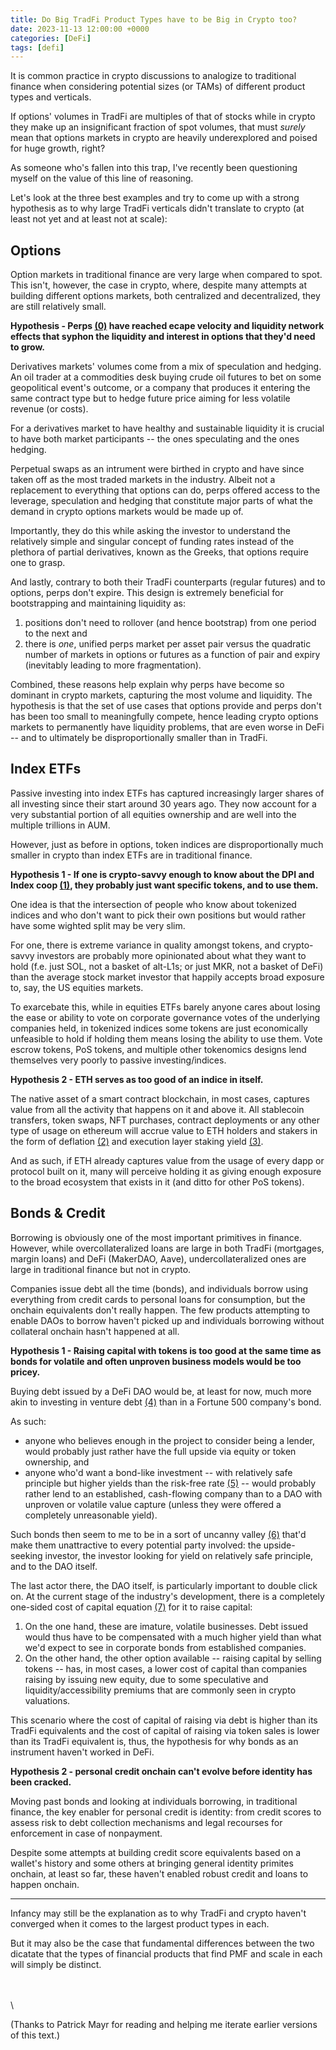 ```yaml
---
title: Do Big TradFi Product Types have to be Big in Crypto too?
date: 2023-11-13 12:00:00 +0000
categories: [DeFi]
tags: [defi]
---
```




It is common practice in crypto discussions to analogize to traditional finance when considering potential sizes (or TAMs) of different product types and verticals. 

If options' volumes in TradFi are multiples of that of stocks while in crypto they make up an insignificant fraction of spot volumes, that must *surely* mean that options markets in crypto are heavily underexplored and poised for huge growth, right?

As someone who's fallen into this trap, I've recently been questioning myself on the value of this line of reasoning. 

Let's look at the three best examples and try to come up with a strong hypothesis as to why large TradFi verticals didn't translate to crypto (at least not yet and at least not at scale):



## Options

Option markets in traditional finance are very large when compared to spot. This isn't, however, the case in crypto, where, despite many attempts at building different options markets, both centralized and decentralized, they are still relatively small. 


**Hypothesis - Perps [(0)](https://en.wikipedia.org/wiki/Perpetual_futures) have reached ecape velocity and liquidity network effects that syphon the liquidity and interest in options that they'd need to grow.**


Derivatives markets' volumes come from a mix of speculation and hedging. An oil trader at a commodities desk buying crude oil futures to bet on some geopolitical event's outcome, or a company that produces it entering the same contract type but to hedge future price aiming for less volatile revenue (or costs).

For a derivatives market to have healthy and sustainable liquidity it is crucial to have both market participants -- the ones speculating and the ones hedging.

Perpetual swaps as an intrument were birthed in crypto and have since taken off as the most traded markets in the industry. Albeit not a replacement to everything that options can do, perps offered access to the leverage, speculation and hedging that constitute major parts of what the demand in crypto options markets would be made up of.

Importantly, they do this while asking the investor to understand the relatively simple and singular concept of funding rates instead of the plethora of partial derivatives, known as the Greeks, that options require one to grasp.

And lastly, contrary to both their TradFi counterparts (regular futures) and to options, perps don't expire. 
This design is extremely beneficial for bootstrapping and maintaining liquidity as:
1. positions don't need to rollover (and hence bootstrap) from one period to the next and 
2. there is *one*, unified perps market per asset pair versus the quadratic number of markets in options or futures as a function of pair and expiry (inevitably leading to more fragmentation).

Combined, these reasons help explain why perps have become so dominant in crypto markets, capturing the most volume and liquidity. The hypothesis is that the set of use cases that options provide and perps don't has been too small to meaningfully compete, hence leading crypto options markets to permanently have liquidity problems, that are even worse in DeFi -- and to ultimately be disproportionally smaller than in TradFi.




## Index ETFs

Passive investing into index ETFs has captured increasingly larger shares of all investing since their start around 30 years ago. They now account for a very substantial portion of all equities ownership and are well into the multiple trillions in AUM.

However, just as before in options, token indices are disproportionally much smaller in crypto than index ETFs are in traditional finance.


**Hypothesis 1 - If one is crypto-savvy enough to know about the DPI and Index coop [(1)](https://docs.indexcoop.com/index-coop-community-handbook/products/defi-pulse-index), they probably just want specific tokens, and to use them.**

One idea is that the intersection of people who know about tokenized indices and who don't want to pick their own positions but would rather have some wighted split may be very slim.

For one, there is extreme variance in quality amongst tokens, and crypto-savvy investors are probably more opinionated about what they want to hold (f.e. just SOL, not a basket of alt-L1s; or just MKR, not a basket of DeFi) than the average stock market investor that happily accepts broad exposure to, say, the US equities markets.

To exarcebate this, while in equities ETFs barely anyone cares about losing the ease or ability to vote on corporate governance votes of the underlying companies held, in tokenized indices some tokens are just economically unfeasible to hold if holding them means losing the ability to use them. Vote escrow tokens, PoS tokens, and multiple other tokenomics designs lend themselves very poorly to passive investing/indices.

**Hypothesis 2 - ETH serves as too good of an indice in itself.**

The native asset of a smart contract blockchain, in most cases, captures value from all the activity that happens on it and above it. All stablecoin transfers, token swaps, NFT purchases, contract deployments or any other type of usage on ethereum will accrue value to ETH holders and stakers in the form of deflation [(2)](https://youtu.be/MGemhK9t44Q?si=4FDEByYMhn4PsFJk) and execution layer staking yield [(3)](https://chorus.one/articles/what-is-mev-and-how-can-it-boost-your-staking-yields).

And as such, if ETH already captures value from the usage of every dapp or protocol built on it, many will perceive holding it as giving enough exposure to the broad ecosystem that exists in it (and ditto for other PoS tokens).



## Bonds & Credit


Borrowing is obviously one of the most important primitives in finance. 
However, while overcollateralized loans are large in both TradFi (mortgages, margin loans) and DeFi (MakerDAO, Aave), undercollateralized ones are large in traditional finance but not in crypto.

Companies issue debt all the time (bonds), and individuals borrow using everything from credit cards to personal loans for consumption, but the onchain equivalents don't really happen. 
The few products attempting to enable DAOs to borrow haven't picked up and individuals borrowing without collateral onchain hasn't happened at all.


**Hypothesis 1 - Raising capital with tokens is too good at the same time as bonds for volatile and often unproven business models would be too pricey.**

Buying debt issued by a DeFi DAO would be, at least for now, much more akin to investing in venture debt [(4)](https://www.svb.com/startup-insights/venture-debt/how-does-venture-debt-work#:~:text=Venture%20debt%20is%20a%20type,such%20as%20Silicon%20Valley%20Bank.) than in a Fortune 500 company's bond. 

As such: 
- anyone who believes enough in the project to consider being a lender, would probably just rather have the full upside via equity or token ownership, and 
- anyone who'd want a bond-like investment -- with relatively safe principle but higher yields than the risk-free rate [(5)](https://www.investopedia.com/articles/financial-theory/08/risk-free-rate-return.asp) -- would probably rather lend to an established, cash-flowing company than to a DAO with unproven or volatile value capture (unless they were offered a completely unreasonable yield). 

Such bonds then seem to me to be in a sort of uncanny valley [(6)](https://en.wikipedia.org/wiki/Uncanny_valley) that'd make them unattractive to every potential party involved: the upside-seeking investor, the investor looking for yield on relatively safe principle, and to the DAO itself.

The last actor there, the DAO itself, is particularly important to double click on. At the current stage of the industry's development, there is a completely one-sided cost of capital equation [(7)](https://www.investopedia.com/terms/c/costofcapital.asp) for it to raise capital:

1. On the one hand, these are imature, volatile businesses. Debt issued would thus have to be compensated with a much higher yield than what we'd expect to see in corporate bonds from established companies.
2. On the other hand, the other option available -- raising capital by selling tokens -- has, in most cases, a lower cost of capital than companies raising by issuing new equity, due to some speculative and liquidity/accessibility premiums that are commonly seen in crypto valuations. 

This scenario where the cost of capital of raising via debt is higher than its TradFi equivalents and the cost of capital of raising via token sales is lower than its TradFi equivalent is, thus, the hypothesis for why bonds as an instrument haven't worked in DeFi.




**Hypothesis 2 - personal credit onchain can't evolve before identity has been cracked.**

Moving past bonds and looking at individuals borrowing, in traditional finance, the key enabler for personal credit is identity: from credit scores to assess risk to debt collection mechanisms and legal recourses for enforcement in case of nonpayment.

Despite some attempts at building credit score equivalents based on a wallet's history and some others at bringing general identity primites onchain, at least so far, these haven't enabled robust credit and loans to happen onchain.





---

Infancy may still be the explanation as to why TradFi and crypto haven't converged when it comes to the largest product types in each. 

But it may also be the case that fundamental differences between the two dicatate that the types of financial products that find PMF and scale in each will simply be distinct.



\
\
\

(Thanks to Patrick Mayr for reading and helping me iterate earlier versions of this text.)

